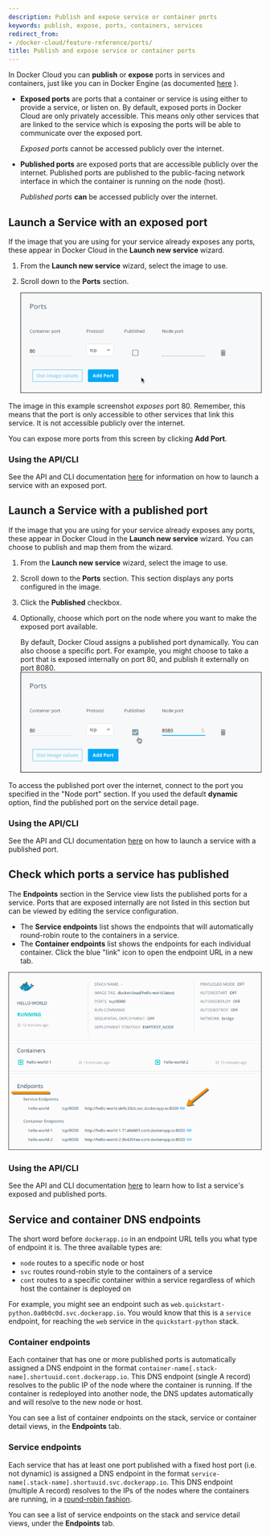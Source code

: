 ```yaml
---
description: Publish and expose service or container ports
keywords: publish, expose, ports, containers, services
redirect_from:
- /docker-cloud/feature-reference/ports/
title: Publish and expose service or container ports
---
```


In Docker Cloud you can **publish** or **expose** ports in services and
containers, just like you can in Docker Engine (as documented
[here](/engine/reference/run/#expose-incoming-ports) ).

* **Exposed ports** are ports that a container or service is using either to
provide a service, or listen on. By default, exposed ports in Docker Cloud are
only privately accessible. This means only other services that are linked to
the service which is exposing the ports will be able to communicate over the
exposed port.

    *Exposed ports* cannot be accessed publicly over the internet.

* **Published ports** are exposed ports that are accessible publicly over the internet. Published ports are published to the public-facing network interface in which the container is running on the node (host).

    *Published ports* **can** be accessed publicly over the internet.

## Launch a Service with an exposed port

If the image that you are using for your service already exposes any ports, these appear in Docker Cloud in the **Launch new service** wizard.

1. From the **Launch new service** wizard, select the image to use.
2. Scroll down to the **Ports** section.

    ![](images/exposing-port.png)

The image in this example screenshot *exposes* port 80. Remember, this means
that the port is only accessible to other services that link this service. It
is not accessible publicly over the internet.

You can expose more ports from this screen by clicking **Add Port**.

### Using the API/CLI

See the API and CLI documentation [here](/apidocs/docker-cloud.md#service) for
information on how to launch a service with an exposed port.

## Launch a Service with a published port

If the image that you are using for your service already exposes any ports,
these appear in Docker Cloud in the **Launch new service** wizard. You can
choose to publish and map them from the wizard.

1. From the **Launch new service** wizard, select the image to use.
2. Scroll down to the **Ports** section.
    This section displays any ports configured in the image.
4. Click the **Published** checkbox.
5. Optionally, choose which port on the node where you want to make the exposed port available.

    By default, Docker Cloud assigns a published port dynamically. You can also
    choose a specific port. For example, you might choose to take a port that is
    exposed internally on port 80, and publish it externally on port 8080.
    ![](images/publishing-port.png)

To access the published port over the internet, connect to the port you
specified in the "Node port" section. If you used the default **dynamic**
option, find the published port on the service detail page.

### Using the API/CLI

See the API and CLI documentation [here](/apidocs/docker-cloud.md#service) on
how to launch a service with a published port.


## Check which ports a service has published

The **Endpoints** section in the Service view lists the published ports for a service. Ports that are exposed internally are not listed in this section but can be viewed by editing the service configuration.

* The **Service endpoints** list shows the endpoints that will automatically round-robin route to the containers in a service.
* The **Container endpoints** list shows the endpoints for each individual container. Click the blue "link" icon to open the endpoint URL in a new tab.

<!--  DCUI-741
Ports that are exposed internally display with a closed (locked) padlock
icon and published ports (that are exposed to the internet) show an open
(unlocked) padlock icon.

* Exposed ports are listed as **container port/protocol**
* Published ports are listed as **node port**->**container port/protocol** -->

![](images/ports-published.png)

### Using the API/CLI

See the API and CLI documentation [here](/apidocs/docker-cloud.md#service) to learn how to list a service's exposed and published ports.

## Service and container DNS endpoints

The short word before `dockerapp.io` in an endpoint URL tells you what type of endpoint it is. The three available types are:

* `node` routes to a specific node or host
* `svc` routes round-robin style to the containers of a service
* `cont` routes to a specific container within a service regardless of which host the container is deployed on

For example, you might see an endpoint such as `web.quickstart-python.0a0b0c0d.svc.dockerapp.io`. You would know that this is a `service` endpoint, for reaching the `web` service in the `quickstart-python` stack.

### Container endpoints

Each container that has one or more published ports is automatically assigned a
DNS endpoint in the format
`container-name[.stack-name].shortuuid.cont.dockerapp.io`. This DNS endpoint
(single A record) resolves to the public IP of the node where the container is
running. If the container is redeployed into another node, the DNS updates
automatically and will resolve to the new node or host.

You can see a list of container endpoints on the stack, service or container
detail views, in the **Endpoints** tab.

### Service endpoints

Each service that has at least one port published with a fixed host port (i.e.
not dynamic) is assigned a DNS endpoint in the format
`service-name[.stack-name].shortuuid.svc.dockerapp.io`. This DNS endpoint
(multiple A record) resolves to the IPs of the nodes where the containers are
running, in a [round-robin
fashion](https://en.wikipedia.org/wiki/Round-robin_DNS).

You can see a list of service endpoints on the stack and service detail views, under the **Endpoints** tab.

